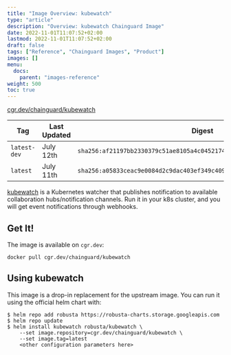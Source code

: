 ```yaml
---
title: "Image Overview: kubewatch"
type: "article"
description: "Overview: kubewatch Chainguard Image"
date: 2022-11-01T11:07:52+02:00
lastmod: 2022-11-01T11:07:52+02:00
draft: false
tags: ["Reference", "Chainguard Images", "Product"]
images: []
menu:
  docs:
    parent: "images-reference"
weight: 500
toc: true
---
```


[cgr.dev/chainguard/kubewatch](https://github.com/chainguard-images/images/tree/main/images/kubewatch)

| Tag          | Last Updated | Digest                                                                    |
|--------------|--------------|---------------------------------------------------------------------------|
| `latest-dev` | July 12th    | `sha256:af21197bb2330379c51ae8105a4c0452174581f31bbd0e86be84cc89dbfd0562` |
| `latest`     | July 11th    | `sha256:a05833ceac9e0084d2c9dac403ef349c4092ec5643a60a8e482e573724b8769a` |



[kubewatch](https://github.com/robusta-dev/kubewatch) is a Kubernetes watcher that publishes notification to available collaboration hubs/notification channels. Run it in your k8s cluster, and you will get event notifications through webhooks.

## Get It!

The image is available on `cgr.dev`:

```
docker pull cgr.dev/chainguard/kubewatch
```

## Using kubewatch

This image is a drop-in replacement for the upstream image.
You can run it using the official helm chart with:

```shell
$ helm repo add robusta https://robusta-charts.storage.googleapis.com
$ helm repo update
$ helm install kubewatch robusta/kubewatch \
    --set image.repository=cgr.dev/chainguard/kubewatch \
    --set image.tag=latest
    <other configuration parameters here>
```
